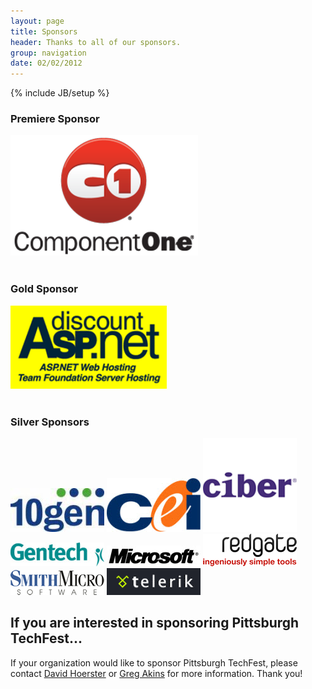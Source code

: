 ```yaml
---
layout: page
title: Sponsors
header: Thanks to all of our sponsors.
group: navigation
date: 02/02/2012
---
```

{% include JB/setup %}

<div class="sponsors sponsorspage clear">
  <h3>Premiere Sponsor</h3>
<a href="http://www.componentone.com/" target="_blank"><img src="/assets/themes/pghtechfest/images/componentone.png" alt="Component One" /></a>
<br><br>
<h3>Gold Sponsor</h3>
<a href="http://www.discountasp.net/" target="_blank"><img src="/assets/themes/pghtechfest/images/daspnet.gif" alt="Discount ASP.Net" /></a>
<br><br>
<h3>Silver Sponsors</h3>
<a href="http://www.10gen.com/" target="_blank"><img src="/assets/themes/pghtechfest/images/10gen.jpg" alt="10gen" /></a>
<a href="http://www.ceiamerica.com/" target="_blank"><img src="/assets/themes/pghtechfest/images/cei.jpg" alt="CEI" /></a>
<a href="http://www.ciber.com/" target="_blank"><img src="/assets/themes/pghtechfest/images/ciber.png" alt="Ciber" /></a>
<a href="http://www.gentech.com/" target="_blank"><img src="/assets/themes/pghtechfest/images/gentech.jpg" alt="Gentech" /></a>
<a href="http://www.microsoft.com/" target="_blank"><img src="/assets/themes/pghtechfest/images/microsoft.jpg" alt="Microsoft" /></a>
<a href="http://www.red-gate.com/?utm_source=ug&utm_medium=uglogo&utm_content=pittsburgcodecamp&utm_campaign=redgate" target="_blank"><img src="/assets/themes/pghtechfest/images/redgate.png" alt="Redgate" /></a>
<a href="http://www.smithmicro.com/" target="_blank"><img src="/assets/themes/pghtechfest/images/SmithMicro_lrg.jpg" alt="Smith Micro" /></a>
<a href="http://www.telerik.com/" target="_blank"><img src="/assets/themes/pghtechfest/images/telerik.gif" alt="Telerik" /></a>
</div>

## If you are interested in sponsoring Pittsburgh TechFest...

If your organization would like to sponsor Pittsburgh TechFest, please contact [David Hoerster](mailto:dhoerster@gmail.com)
or [Greg Akins](mailto:angrygreg@gmail.com) for more information. Thank you!
